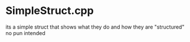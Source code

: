 # SimpleStruct.cpp
its a simple struct that shows what they do and how they are "structured" no pun intended
